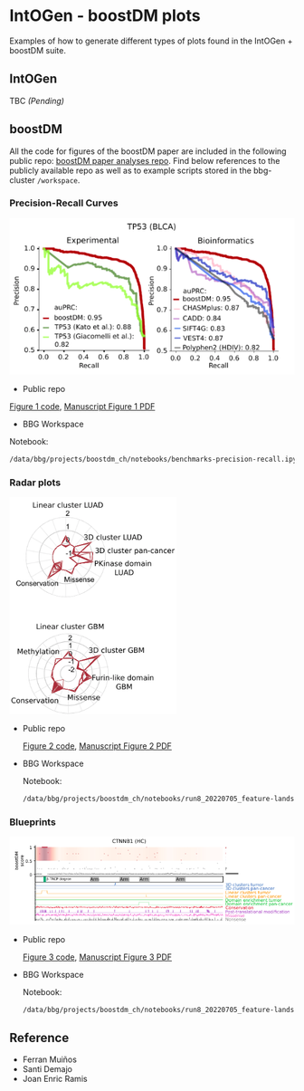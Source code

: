 # IntOGen - boostDM plots

Examples of how to generate different types of plots found in the IntOGen + boostDM suite.

## IntOGen

TBC
*(Pending)*
<!--- Include a examples from intogen --->

## boostDM

All the code for figures of the boostDM paper are included in the following public repo:
[boostDM paper analyses repo](https://github.com/bbglab/boostdm-analyses). Find below references to the publicly
available repo as well as to example scripts stored in the bbg-cluster ``/workspace``.

### Precision-Recall Curves

![BBGWiki edit online tutorial](../assets/images/PRC_example.png)

- Public repo

[Figure 1 code](https://github.com/bbglab/boostdm-analyses/tree/master/Figure1),
[Manuscript Figure 1 PDF](https://github.com/bbglab/boostdm-analyses/blob/master/figures_paper/Figure1.pdf)

- BBG Workspace

Notebook:

```sh
/data/bbg/projects/boostdm_ch/notebooks/benchmarks-precision-recall.ipynb
```

### Radar plots

![BBGWiki edit online tutorial](../assets/images/radar_plot_example.png)

- Public repo

    [Figure 2 code](https://github.com/bbglab/boostdm-analyses/tree/master/Figure2),
    [Manuscript Figure 2 PDF](https://github.com/bbglab/boostdm-analyses/blob/master/figures_paper/Figure2.pdf)

- BBG Workspace

    Notebook:

    ```sh
    /data/bbg/projects/boostdm_ch/notebooks/run8_20220705_feature-landscape/BoostDM-CH_run20220705_blueprints_SDM_JER.ipynb
    ```

### Blueprints

![BBGWiki edit online tutorial](../assets/images/blueprint_example.png)

- Public repo

    [Figure 3 code](https://github.com/bbglab/boostdm-analyses/tree/master/Figure3),
    [Manuscript Figure 3 PDF](https://github.com/bbglab/boostdm-analyses/blob/master/figures_paper/Figure3.pdf)

- BBG Workspace

    Notebook:

    ```sh
    /data/bbg/projects/boostdm_ch/notebooks/run8_20220705_feature-landscape/BoostDM-CH_run20220705_blueprints_SDM_JER.ipynb
    ```

## Reference

- Ferran Muiños
- Santi Demajo
- Joan Enric Ramis
